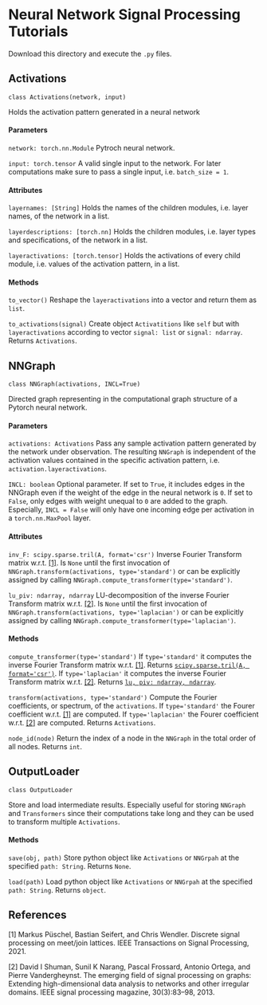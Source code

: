# Neural Network Signal Processing Tutorials

Download this directory and execute the `.py` files.

## Activations

`class Activations(network, input)`

Holds the activation pattern generated in a neural network

#### Parameters

`network: torch.nn.Module` Pytroch neural network.

`input: torch.tensor`
A valid single input to the network. For later computations make sure to pass a single input, i.e. `batch_size = 1`.

#### Attributes

`layernames: [String]` Holds the names of the children modules, i.e. layer names, of the network in a list.

`layerdescriptions: [torch.nn]` Holds the children modules, i.e. layer types and specifications, of the network in a list.

`layeractivations: [torch.tensor]` Holds the activations of every child module, i.e. values of the activation pattern, in a list.

#### Methods

`to_vector()` Reshape the `layeractivations` into a vector and return them as `list`.

`to_activations(signal)` Create object `Activatitions` like `self` but with `layeractivations` according to vector `signal: list` or `signal: ndarray`. Returns `Activations`.

## NNGraph

`class NNGraph(activations, INCL=True)`

Directed graph representing in the computational graph structure of a Pytorch neural network.

#### Parameters

`activations: Activations`
Pass any sample activation pattern generated by the network under observation. The resulting `NNGraph` is independent of the activation values contained in the specific activation pattern, i.e. `activation.layeractivations`.

`INCL: boolean`
Optional parameter. If set to `True`, it includes edges in the NNGraph even if the weight of the edge in the neural network is `0`. If set to `False`, only edges with weight unequal to `0` are added to the graph. Especially, `INCL = False` will only have one incoming edge per activation in  a `torch.nn.MaxPool` layer.


#### Attributes

`inv_F: scipy.sparse.tril(A, format='csr')`
Inverse Fourier Transform matrix w.r.t. [[1]](https://arxiv.org/pdf/2012.04358.pdf). Is `None` until the first invocation of `NNGraph.transform(activations, type='standard')` or can be explicitly assigned by calling `NNGraph.compute_transformer(type='standard')`.

`lu_piv: ndarray, ndarray`
LU-decomposition of the inverse Fourier Transform matrix w.r.t. [[2]](https://arxiv.org/pdf/1211.0053.pdf). Is `None` until the first invocation of `NNGraph.transform(activations, type='laplacian')` or can be explicitly assigned by calling `NNGraph.compute_transformer(type='laplacian')`.


#### Methods

`compute_transformer(type='standard')` If `type='standard'` it computes the inverse Fourier Transform matrix w.r.t. [[1]](https://arxiv.org/pdf/2012.04358.pdf). Returns [`scipy.sparse.tril(A, format='csr')`](https://docs.scipy.org/doc/scipy/reference/generated/scipy.sparse.tril.html).
If `type='laplacian'` it computes the inverse Fourier Transform matrix w.r.t. [[2]](https://arxiv.org/pdf/1211.0053.pdf). Returns [`lu, piv: ndarray, ndarray`](https://docs.scipy.org/doc/scipy/reference/generated/scipy.linalg.lu_factor.html).

`transform(activations, type='standard')` Compute the Fourier coefficients, or spectrum, of the `activations`. If `type='standard'` the Fourer coefficient w.r.t. [[1]](https://arxiv.org/pdf/2012.04358.pdf) are computed. If `type='laplacian'` the Fourer coefficient w.r.t. [[2]](https://arxiv.org/pdf/1211.0053.pdf) are computed. Returns `Activations`.

`node_id(node)` Return the index of a node in the `NNGraph` in the total order of all nodes. Returns `int`.

## OutputLoader

`class OutputLoader`

Store and load intermediate results. Especially useful for storing `NNGraph` and `Transformers` since their computations take long and they can be used to transform multiple `Activations`.

#### Methods

`save(obj, path)` Store python object like `Activations` or `NNGrpah` at the specified `path: String`. Returns `None`.

`load(path)` Load python object like `Activations` or `NNGrpah` at the specified `path: String`. Returns `object`.


## References
[1]
Markus Püschel, Bastian Seifert, and Chris Wendler. Discrete signal processing on meet/join lattices. IEEE Transactions on Signal Processing, 2021.

[2]
David I Shuman, Sunil K Narang, Pascal Frossard, Antonio Ortega, and Pierre Vandergheynst. The emerging field of signal processing on graphs: Extending high-dimensional data analysis to networks and other irregular domains. IEEE signal processing magazine, 30(3):83–98, 2013.
